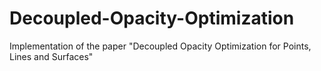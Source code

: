 # Decoupled-Opacity-Optimization
Implementation of the paper "Decoupled Opacity Optimization for Points, Lines and Surfaces"

